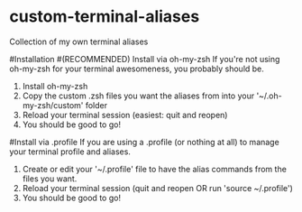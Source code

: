 # custom-terminal-aliases
Collection of my own terminal aliases

#Installation
#(RECOMMENDED) Install via oh-my-zsh
If you're not using oh-my-zsh for your terminal awesomeness, you probably should be.
1. Install oh-my-zsh
2. Copy the custom .zsh files you want the aliases from into your '~/.oh-my-zsh/custom' folder
3. Reload your terminal session (easiest: quit and reopen)
4. You should be good to go!

#Install via .profile
If you are using a .profile (or nothing at all) to manage your terminal profile and aliases.
1. Create or edit your '~/.profile' file to have the alias commands from the files you want.
2. Reload your terminal session (quit and reopen OR run 'source ~/.profile')
3. You should be good to go!